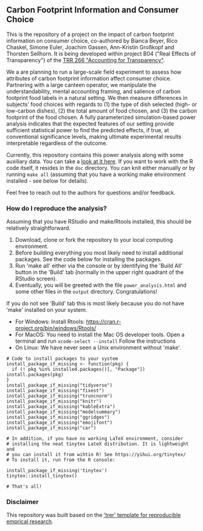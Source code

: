 ## Carbon Footprint Information and Consumer Choice

This is the repository of a project on the impact of carbon footprint information on consumer choice, co-authored by Bianca Beyer, Rico Chaskel, Simone Euler, Joachim Gassen, Ann-Kristin Großkopf and Thorsten Sellhorn. It is being developed within project B04 ("Real Effects of Transparency") of the [TRR 266 "Accounting for Transparency"](https://www.accounting-for-transparency.de).

We a are planning to run a large-scale field experiment to assess how attributes of carbon footprint information affect consumer choice. Partnering with a large canteen operator, we manipulate the understandability, mental accounting framing, and salience of carbon footprint food labels in a natural setting. We then measure differences in subjects' food choices with regards to (1) the type of dish selected (high- or low-carbon dishes), (2) the total amount of food chosen, and (3) the carbon footprint of the food chosen. A fully parameterized simulation-based power analysis indicates that the expected features of our setting provide sufficient statistical power to find the predicted effects, if true, at conventional significance levels, making ultimate experimental results interpretable regardless of the outcome.

Currently, this repository contains this power analysis along with some auxiliary data. You can take a [look at it here](https://trr266.de/carbonfood/power_analysis.html). If you want to work with the R code itself, it resides in the `doc` directory. You can knit either manually or by running `make all` (assuming that you have a working make environment installed - see below for details).

Feel free to reach out to the authors for questions and/or feedback.


### How do I reproduce the analysis?

Assuming that you have RStudio and make/Rtools installed, this should be relatively straightforward.

1. Download, clone or fork the repository to your local computing environment.
2. Before building everything you most likely need to install additional packages. See the code below for installing the packages.
3. Run 'make all' either via the console or by identifying the 'Build All' button in the 'Build' tab (normally in the upper right quadrant of the RStudio screen). 
4. Eventually, you will be greeted with the file `power_analysis.html` and some other files in the `output` directory. Congratulations! 

If you do not see 'Build' tab this is most likely because you do not have 'make' installed on your system. 
  - For Windows: Install Rtools: https://cran.r-project.org/bin/windows/Rtools/
  - For MacOS: You need to install the Mac OS developer tools. Open a terminal and run `xcode-select --install` Follow the instructions
  - On Linux: We have never seen a Unix environment without 'make'. 

```
# Code to install packages to your system
install_package_if_missing <- function(pkg) {
  if (! pkg %in% installed.packages()[, "Package"]) install.packages(pkg)
}
install_package_if_missing("tidyverse")
install_package_if_missing("fixest")
install_package_if_missing("truncnorm")
install_package_if_missing("knitr")
install_package_if_missing("kableExtra")
install_package_if_missing("modelsummary")
install_package_if_missing("ggridges")
install_package_if_missing("emojifont")
install_package_if_missing("car")

# In addition, if you have no working LaTeX environment, consider
# installing the neat tinytex LateX distribution. It is lightweight and
# you can install it from wihtin R! See https://yihui.org/tinytex/
# To install it, run from the R console:

install_package_if_missing('tinytex')
tinytex::install_tinytex()

# That's all!
```


### Disclaimer

This repository was built based on the ['trer' template for reproducible emprical research](https://github.com/trr266/trer).
